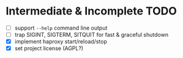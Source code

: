 # Intermediate & Incomplete TODO

- [ ] support `--help` command line output
- [ ] trap SIGINT, SIGTERM, SITQUIT for fast & graceful shutdown
- [x] implement haproxy start/reload/stop
- [x] set project license (AGPL?)
